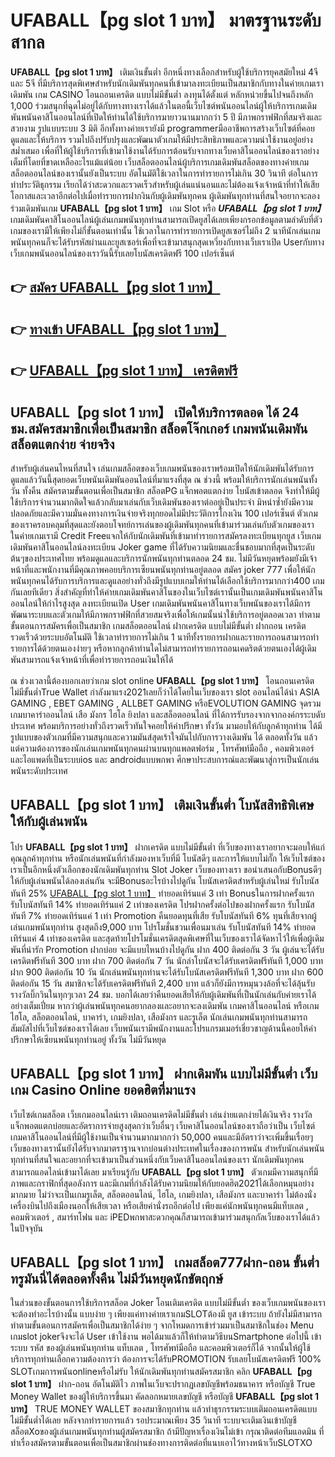 # UFABALL【pg slot 1 บาท】  มาตรฐานระดับสากล

**UFABALL【pg slot 1 บาท】** เติมเงินขั้นต่ำ  อีกหนึ่งทางเลือกสำหรับผู้ใช้บริการยุคสมัยใหม่ 4จี และ 5จี ที่มีบริการสุดพิเศษสำหรับนักเดิมพันทุกคนที่เข้ามาลงทะเบียนเป็นสมาชิกกับทางในค่ายเกมเราเดิมพัน เกม CASINO  โอนถอนเครดิต แบบไม่มีขั้นต่ำ ลงทุนได้ตั้งแต่ หลักหน่วยขึ้นไปจนถึงหลัก 1,000 ร่วมสนุกที่ฉุดไม่อยู่ได้กับทางทางเราได้แล้วในตอนี้เว็บไซต์พนันออนไลน์ผู้ให้บริการเกมเดิมพันพนันคาสิโนออนไลน์ที่เปิดให้ท่านได้ใช้บริการมายาวนานมากกว่า 5 ปี มีภาพกราฟฟิกที่สมจริงและสวยงาม รูปแบบระบบ 3 มิติ
อีกทั้งทางค่ายเรายังมี programmerมืออาชีพการสร้างเว็บไซต์ที่คอยดูแลและให้บริการ  รวมไปถึงปรับปรุงและพัฒนาตัวเกมให้มีประสิทธิภาพและความน่าใช้งานอยู่อย่างสม่ำเสมอ เพื่อที่ให้ผู้ใช้บริการที่เข้ามาใช้งานได้รับการต้อนรับจากทางเว็บคาสิโนออนไลน์ของเราอย่างเต็มที่โดยที่ขาดเหลืออะไรแม้แต่น้อย เว็บสล็อตออนไลน์ผู้บริการเกมเดิมพันสล็อตของทางค่ายเกมสล็อตออนไลน์ของเรานั้นยังเป็นระบบ อัตโนมัติใช้เวลาในการทำรายการไม่เกิน 30 วินาที ต่อในการทำประวัติธุกรรม เรียกได้ว่าสะดวกและรวดเร็วสำหรับผู้เล่นแน่นอนและไม่ต้องแจ้งเจ้าหน้าที่ทำให้เสียโอกาสและเวลาอีกต่อไปเมื่อทำรายการฝากงินกับผู้เดิมพันทุกคน
ผู้เดิมพันทุกท่านที่สนใจอยากจะลองร่วมเดิมพันเกม **UFABALL【pg slot 1 บาท】** เกม Slot  หรือ ***UFABALL【pg slot 1 บาท】*** เกมเดิมพันคาสิโนออนไลน์ผู้เล่นเกมพนันทุกท่านสามารถเปิดยูสได้เลยเพียงกรอกข้อมูลตามลำดับที่ตัวเกมของเรามีให้เพียงไม่กี่ขั้นตอนเท่านั้น ใช้เวลาในการทำรายการเปิดยูสเซอร์ไม่ถึง 2 นาทีนักเล่นเกมพนันทุกคนก็จะได้รับรหัสผ่านและยูสเซอร์เพื่อที่จะเข้ามาสนุกสุดเหวี่ยงกับทางเว็บเราเปิด Userกับทางเว็บเกมพนันออนไลน์ของเราวันนี้รับเลยโบนัสเครดิตฟรี 100 เปอร์เซ็นต์

## 👉 [สมัคร UFABALL【pg slot 1 บาท】](https://archa888.com/)
## 👉 [ทางเข้า UFABALL【pg slot 1 บาท】](https://archa888.com/)
## 👉 [UFABALL【pg slot 1 บาท】 เครดิตฟรี](https://archa888.com/)

## UFABALL【pg slot 1 บาท】 เปิดให้บริการตลอด ได้ 24 ชม.สมัครสมาชิกเพื่อเป็นสมาชิก สล็อตโจ๊กเกอร์ เกมพนันเดิมพันสล็อตแตกง่าย จ่ายจริง

สำหรับผู้เล่นคนไหนที่สนใจ เล่นเกมสล็อตของเว็บเกมพนันของเราพร้อมเปิดให้นักเดิมพันได้รับการดูแลแล้ววันนี้สุดยอดเว็บพนันเดิมพันออนไลน์ที่มาแรงที่สุด ณ ช่วงนี้ พร้อมให้บริการนักเล่นพนันทั้งวัน ทั้งคืน สมัครตามขั้นตอนเพื่อเป็นสมาชิก สล็อตPG แจ็กพอตแตกง่าย โบนัสเข้าตลอด จึงทำให้มีผู้ใช้บริการจำนวนมากติดใจแล้วกลับมาเล่นกับเว็บเดิมพันของเราต่ออยู่เป็นประจำ มิหนำซ้ำยังมีความปลอดภัยและมีความมั่นคงทางการเงินจ่ายจริงทุกยอดไม่มีประวัติการโกงเงิน 100 เปอร์เซ็นต์ ตัวเกมของเราครอบคลุมที่สุดและยังตอบโจทย์การเล่นของผู้เดิมพันทุกคนที่เข้ามาร่วมเล่นกับตัวเกมของเรา
ในค่ายเกมเรามี Credit Freeแจกให้กับนักเดิมพันที่เข้ามาทำรายการสมัครลงทะเบียนทุกยูส เว็บเกมเดิมพันคาสิโนออนไลน์ลงทะเบียน Joker game ที่ได้รับความนิยมและชื่นชอบมากที่สุดเป็นระดับต้นๆของประเทศไทย พร้อมดูแลและบริการนักพนันทุกท่านตลอด 24 ชม. ไม่มีวันหยุดพร้อมยังมีเจ้าหน้าที่และพนักงานที่มีคุณภาพคอยบริการเซียนพนันทุกท่านอยู่ตลอด สมัคร joker 777 เพื่อให้นักพนันทุกคนได้รับการบริการและดูแลอย่างทั่วถึงมีรูปแบบเกมให้ท่านได้เลือกใช้บริการมากกว่า400 เกมกันเลยทีเดียว
สิ่งสำคัญที่ทำให้ค่ายเกมเดิมพันคาสิโนของในเว็บไซต์เรานั้นเป็นเกมเดิมพันพนันคาสิโนออนไลน์ให้กำไรสูงสุด ลงทะเบียนเปิด User  เกมเดิมพันพนันคาสิโนทางเว็บพนันของเราได้มีการพัฒนาระบบและตัวเกมให้มีภาพกราฟฟิกที่สวยสมจริงเพื่อให้เกมนั้นน่าใช้บริการอยู่ตลอดเวลา ทำตามขั้นตอนการสมัครเพื่อเป็นสมาชิก เกมสล็อตออนไลน์ ฝากเครดิต แบบไม่มีขั้นต่ำ ฝากถอน เครดิตรวดเร็วด้วยระบบอัตโนมัติ ใช้เวลาทำรายการไม่เกิน 1 นาทีทั้งรายการฝากและรายการถอนสามารถทำรายการได้ด้วยตนเองง่ายๆ หรือหากลูกค้าท่านใดไม่สามารถทำรายการถอนเคดริตด้วยตนเองได้ผู้เดิมพันสามารถแจ้งเจ้าหน้าที่เพื่อทำรายการถอนเงินให้ได้

ณ ช่วงเวลานี้ต้องบอกเลยว่าเกม slot online **UFABALL【pg slot 1 บาท】** โอนถอนเครดิตไม่มีขั้นต่ำTrue Wallet กำลังมาแรง2021เลยก็ว่าได้โดยในเว็บของเรา slot ออนไลน์ได้นำ  ASIA GAMING , EBET GAMING , ALLBET GAMING หรือEVOLUTION GAMING จุดรวมเกมบาคาร่าออนไลน์ เสือ มังกร ไฮโล ยิงปลา และสล็อตออนไลน์ ที่ได้การรับรองจากจากองค์กรระบดับประเทศ พร้อมบริการอย่างทั่วถึงรวดเร็วทันใจคอยให้คำปรึกษา ทั้งวัน มามอบให้กับลูกค้าทุกท่าน ได้มีรูปแบบของตัวเกมที่มีความสนุกและความมันส์สุดเร้าใจมันไปกับการวางเดิมพัน ได้ ตลอดทั้งวัน แล้วแต่ความต้องการของนักเล่นเกมพนันทุกคนผ่านบนทุกแพลตฟอร์ม , โทรศัพท์มือถือ , คอมพิวเตอร์ และไอแพดที่เป็นระบบios และ androidแบบพกพา ศึกษาประสบการณ์และพัฒนาสู่การเป็นนักเล่นพนันระดับประเทศ

## UFABALL【pg slot 1 บาท】 เติมเงินขั้นต่ำ โบนัสสิทธิพิเศษให้กับผู้เล่นพนัน

โปร **UFABALL【pg slot 1 บาท】** ฝากเครดิต แบบไม่มีขั้นต่ำ ที่เว็บของทางเราอยากจะมอบให้แก่  คุณลูกค้าทุกท่าน หรือนักเล่นพนันที่กำลังมองหาเว็บที่มี โบนัสดีๆ และการให้แบบไม่กั๊ก ให้เว็บไซต์ของเราเป็นอีกหนึ่งตัวเลือกของนักเดิมพันทุกท่าน Slot Joker เว็บของทางเรา ขอนำเสนอกับBonusดีๆ ให้กับผู้เล่นพนันได้ลองเล่นกัน จะมีBonusอะไรบ้างไปดูกัน
โบนัสเครดิตสำหรับผู้เล่นใหม่ รับโบนัสทันที 25% [UFABALL【pg slot 1 บาท】](https://archa888.com/) ทำยอดเทิร์นแค่ 3 เท่า
Bonusในการฝากครั้งแรก รับโบนัสทันที 14% ทำยอดเทิร์นแค่ 2 เท่าของเครดิต
โปรฝากครั้งต่อไปของฝากครั้งแรก รับโบนัสทันที 7% ทำยอดเทิร์นแค่ 1 เท่า
 Promotion คืนยอดทุนที่เสีย รับโบนัสทันที 6% ทุนที่เสียจากผู้เล่นเกมพนันทุกท่าน สูงสุดถึง9,000 บาท
โปรโมชั่นชวนเพื่อนมาเล่น รับโบนัสทันที 14% ทำยอดเทิร์นแค่ 4 เท่าของเครดิต
และสุดท้ายโปรโมชั่นเครดิตสุดพิเศษที่ในเว็บของเราได้จัดหาไว้ให้เพื่อผู้เดิมพันที่น่ารัก  Promotion ฝากบ่อย จะมีแบบไหนบ้างไปดูกัน
ฝาก 400 ติดต่อกัน 3 วัน ผู้เล่นจะได้รับเครดิตฟรีทันที 300 บาท
ฝาก 700 ติดต่อกัน 7 วัน นักล่าโบนัสจะได้รับเครดิตฟรีทันที 1,000 บาท
ฝาก 900 ติดต่อกัน 10 วัน นักเล่นพนันทุกท่านจะได้รับโบนัสเครดิตฟรีทันที 1,300 บาท
ฝาก 600 ติดต่อกัน 15 วัน สมาชิกจะได้รับเครดิตฟรีทันที 2,400 บาท
แล้วก็ยังมีการหมุนวงล้อที่จะได้ลุ้นรับรางวัลบิ๊กวินในทุกๆเวลา 24 ชม. บอกได้เลยว่าคืนยอดเสียให้กับผู้เดิมพันที่เป็นนักเล่นกับค่ายเราได้อย่างเต็มเปี่ยม หากว่าผู้เล่นพนันทุกคนอยากลองและอยากจะลงเดิมพัน เกมคาสิโนออนไลน์ หรือเกมไฮโล, สล็อตออนไลน์, บาคาร่า, เกมยิงปลา, เสือมังกร และรูเล็ต นักเล่นเกมพนันทุกท่านสามารถสัมผัสไปที่เว็บไซต์ของเราได้เลย เว็บพนันเรามีพนักงานและโปรแกรมเมอร์เชี่ยวชาญด้านนี้คอยให้คำปรึกษาให้เซียนพนันทุกท่านอยู่ ทั้งวัน ไม่มีวันหยุด

## UFABALL【pg slot 1 บาท】 ฝากเดิมพัน แบบไม่มีขั้นต่ำ  เว็บเกม  Casino Online ยอดฮิตที่มาแรง

เว็บไซต์เกมสล็อต เว็บเกมออนไลน์เรา เติมถอนเครดิตไม่มีขั้นต่ำ เล่นง่ายแตกง่ายได้เงินจริง รางวัลแจ็กพอตแตกบ่อยและอัตราการจ่ายสูงสุดกว่าเว็บอื่นๆ เว็บคาสิโนออนไลน์ของเราถือว่าเป็น เว็บไซต์เกมคาสิโนออนไลน์ที่มีผู้ใช้งานเป็นจำนวนมากมากกว่า 50,000 คนและมีอัตราว่าจะเพิ่มขึ้นเรื่อยๆ เว็บของทางเรานั้นยังได้รับจากมาตราฐานจากบ่อนต่างประเทศในเรื่องของการพนัน สำหรับนักเล่นพนันทุกท่านที่สนใจและอยากที่จะเข้ามาเป็นส่วนหนึ่งกับเว็บคาสิโนออนไลน์ของเรา นักเดิมพันทุกคนสามารถแอดไลน์เข้ามาได้เลย
	มาเรียนรู้กับ **UFABALL【pg slot 1 บาท】** ตัวเกมมีความสนุกที่มีภาพและกราฟิกที่สุดอลังการ และมีเกมที่กำลังได้รับความนิยมให้กับยอดฮิต2021ได้เลือกหมุนอย่างมากมาย  ไม่ว่าจะเป็นเกมรูเล็ต, สล็อตออนไลน์, ไฮโล, เกมยิงปลา, เสือมังกร และบาคาร่า ไม่ต้องนั่งเครื่องบินไปถึงเมืองนอกให้เสียเวลา หรือเสียค่านั่งรถอีกต่อไป เพียงแค่นักพนันทุกคนมีแท็บเลต , คอมพิวเตอร์ , สมาร์ทโฟน และ iPEDพกพาสะดวกคุณก็สามารถเข้ามาร่วมสนุกกัลเว็บของเราได้แล้วในปัจจุบัน

## UFABALL【pg slot 1 บาท】 เกมสล็อต777ฝาก-ถอน ขั้นต่ำทรูมันนี่ได้ตลอดทั้งคืน ไม่มีวันหยุดนักขัตฤกษ์

ในส่วนของขั้นตอนการใช้บริการสล็อต Joker โอนเติมเครดิต แบบไม่มีขั้นต่ำ ของเว็บเกมพนันของเรา จะต้องทำอะไรบ้างนั้น แบบง่าย ๆ เพียงแค่ทางค่ายเราเกมSLOTต้องมี ยูส เข้าระบบ ถ้ายังไม่มีสามารถทำตามขั้นตอนการสมัครเพื่อเป็นสมาชิกได้ง่าย ๆ จากโหมดการเข้าร่วมมาเป็นสมาชิกในช่อง Menu เกมslot jokerจึงจะได้ User เข้าใช้งาน พอได้มาแล้วก็ให้ทำตามวิธีบนSmartphone ต่อไปนี้
เข้าระบบ รหัส  ของผู้เล่นพนันทุกท่าน แท็บเลต , โทรศัพท์มือถือ และคอมพิวเตอร์ก็ได้
จากนั้นให้ผู้ใช้บริการทุกท่านเลือกความต้องการว่า ต้องการจะได้รับPROMOTION รับเลยโบนัสเครดิตฟรี 100% SLOTเกมการพนันonlineหรือไม่รับ
ให้นักเดิมพันทุกท่านสมัครสมาชิก คลิก **UFABALL【pg slot 1 บาท】** ฝาก-ถอน อัตโนมัติไว ภาพในเว็บจะปรากฏเลขบัญชีพร้อมธนาคาร หรือบัญชี True Money Wallet ของผู้ให้บริการขึ้นมา
คัดลอกหมายเลขบัญชี หรือบัญชี **UFABALL【pg slot 1 บาท】** TRUE MONEY WALLET ของสมาชิกทุกท่าน แล้วทำธุรกรรมระบบเติมถอนเครดิตแบบไม่มีขั้นต่ำได้เลย
หลังจากทำรายการแล้ว รอประมาณเพียง 35 วินาที ระบบจะเติมเงินเข้าบัญชีสล็อตXoของผู้เล่นเกมพนันทุกท่านผู้สมัครสมาชิก
ถ้ามีปัญหาเรื่องเงินไม่เข้า กรุณาติดต่อทีมแอดมิน ที่ทำเรื่องสมัครตามขั้นตอนเพื่อเป็นสมาชิกผ่านช่องทางการติดต่อที่แนบเอาไว้ทางหน้าเว็บSLOTXO


